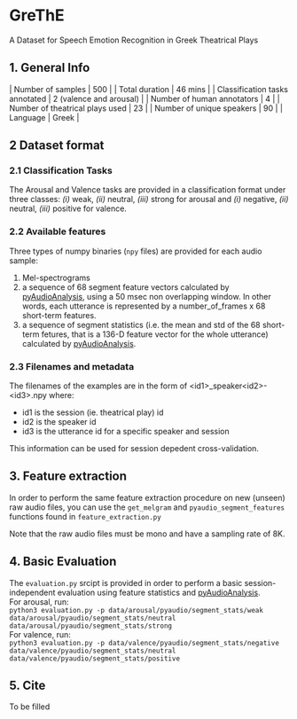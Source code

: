 # GreThE
A Dataset for Speech Emotion Recognition in Greek Theatrical Plays

## 1. General Info
| Number of samples  | 500  |
| Total duration  | 46 mins  |
| Classification tasks annotated  | 2 (valence and arousal)  |
| Number of human annotators  | 4  |
| Number of theatrical plays used | 23  |
| Number of unique speakers | 90  |
| Language | Greek  |

## 2 Dataset format
### 2.1 Classification Tasks
The Arousal and Valence tasks are provided in a classification format under three classes: _(i)_ weak, _(ii)_ neutral, _(iii)_ strong for arousal and _(i)_ negative, _(ii)_ neutral, _(iii)_ positive for valence.   

### 2.2 Available features
Three types of numpy binaries (`npy` files) are provided for each audio sample:
1. Mel-spectrograms
2. a sequence of 68 segment feature vectors calculated by [pyAudioAnalysis](https://github.com/tyiannak/pyAudioAnalysis), using a 50 msec non overlapping window. In other words, each utterance is represented by a number_of_frames x 68 short-term features. 
3. a sequence of segment statistics (i.e. the mean and std of the 68 short-term fetures, that is a 136-D feature vector for the whole utterance) calculated by [pyAudioAnalysis](https://github.com/tyiannak/pyAudioAnalysis). 

### 2.3 Filenames and metadata
The filenames of the examples are in the form of \<id1>_speaker\<id2>-\<id3>.npy where:
- id1 is the session (ie. theatrical play) id
- id2 is the speaker id
- id3 is the utterance id for a specific speaker and session

This information can be used for session depedent cross-validation.

## 3. Feature extraction
In order to perform the same feature extraction procedure on new (unseen) raw audio files, you can use the ```get_melgram``` and ```pyaudio_segment_features``` functions found in `feature_extraction.py`

Note that the raw audio files must be mono and have a sampling rate of 8K. 

## 4. Basic Evaluation
The `evaluation.py` srcipt is provided in order to perform a basic session-independent evaluation using feature statistics and [pyAudioAnalysis](https://github.com/tyiannak/pyAudioAnalysis). <br/>
For arousal, run: <br/>
```python3 evaluation.py -p data/arousal/pyaudio/segment_stats/weak data/arousal/pyaudio/segment_stats/neutral data/arousal/pyaudio/segment_stats/strong```
<br/>
For valence, run: <br/>
```python3 evaluation.py -p data/valence/pyaudio/segment_stats/negative data/valence/pyaudio/segment_stats/neutral data/valence/pyaudio/segment_stats/positive```

## 5. Cite
To be filled
